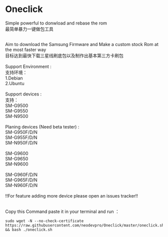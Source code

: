# Oneclick
Simple powerful to donwload and rebase the rom</br>
最简单暴力一键做包工具</br>
</br>

Aim to download the Samsung Firmware and Make a custom stock Rom at the most faster way</br>
目标达到最快下载三星线刷底包以及制作出基本第三方卡刷包</br>
</br>
Support Environment :</br>
支持环境：</br>
1.Debian</br>
2.Ubuntu</br>
</br>
Support devices :</br>
支持：</br>
SM-G9500</br>
SM-G9550</br>
SM-N9500</br>
</br>
Planing devices (Need beta tester) :</br>
SM-G950F/D/N</br>
SM-G955F/D/N</br>
SM-N950F/D/N</br>
</br>
SM-G9600</br>
SM-G9650</br>
SM-N9600</br>
</br>
SM-G960F/D/N</br>
SM-G965F/D/N</br>
SM-N960F/D/N</br>
</br>
!!For feature adding more device please open an issues tracker!!</br>
</br>

Copy this Command paste it in your terminal and run ：</br>
```
sudo wget -N --no-check-certificate https://raw.githubusercontent.com/neodevpro/Oneclick/master/oneclick.sh && bash ./oneclick.sh
```

